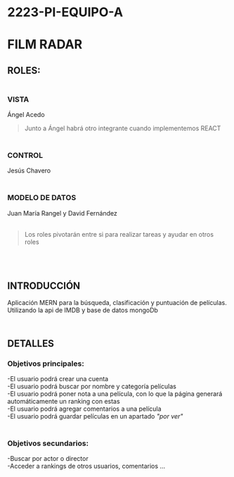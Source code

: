 # 2223-PI-EQUIPO-A 

# FILM RADAR

## ROLES:

### <br />VISTA

Ángel Acedo
>Junto a Ángel habrá otro integrante cuando implementemos REACT

### <br />CONTROL

Jesús Chavero

### <br />MODELO DE DATOS

Juan María Rangel y David Fernández <br />
<br />

>Los roles pivotarán entre si para realizar tareas y ayudar en otros roles

## <br /><br />INTRODUCCIÓN

Aplicación MERN para la búsqueda, clasificación y puntuación de películas. Utilizando la api de IMDB y base de datos mongoDb

## <br />DETALLES

### **Objetivos principales:**
-El usuario podrá crear una cuenta <br />
-El usuario podrá buscar por nombre y  categoría películas <br />
-El usuario podrá poner nota a una película, con lo que la página generará automáticamente un ranking con estas <br />
-El usuario podrá agregar comentarios a una película <br />
-El usuario podrá guardar películas en un apartado *"por ver"* <br />


### <br />**Objetivos secundarios:**
-Buscar por actor o director <br />
-Acceder a rankings de otros usuarios, comentarios ...






